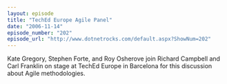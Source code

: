 ```yaml
---
layout: episode
title: "TechEd Europe Agile Panel"
date: "2006-11-14"
episode_number: "202"
episode_url: "http://www.dotnetrocks.com/default.aspx?ShowNum=202"
---
```


Kate Gregory, Stephen Forte, and Roy Osherove join Richard Campbell and Carl Franklin on stage at TechEd Europe in Barcelona for this discussion about Agile methodologies.
